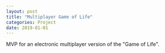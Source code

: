```yaml
---
layout: post
title: "Multiplayer Game of Life"
categories: Project
date: 2019-01-01
---
```


MVP for an electronic multiplayer version of the "Game of Life".